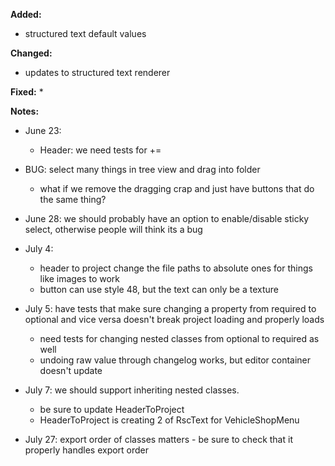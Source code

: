 **Added:**
* structured text default values

**Changed:**
* updates to structured text renderer

**Fixed:**
* 

**Notes:**
* June 23:
    - Header: we need tests for +=
* BUG: select many things in tree view and drag into folder
    * what if we remove the dragging crap and just have buttons that do the same thing?
* June 28: we should probably have an option to enable/disable sticky select, otherwise people will think its a bug
* July 4:
    * header to project change the file paths to absolute ones for things like images to work
    * button can use style 48, but the text can only be a texture
* July 5: have tests that make sure changing a property from required to optional and vice versa doesn't break project loading and properly loads
    * need tests for changing nested classes from optional to required as well
    * undoing raw value through changelog works, but editor container doesn't update
* July 7: we should support inheriting nested classes.
    * be sure to update HeaderToProject
    * HeaderToProject is creating 2 of RscText for VehicleShopMenu
    
* July 27: export order of classes matters - be sure to check that it properly handles export order